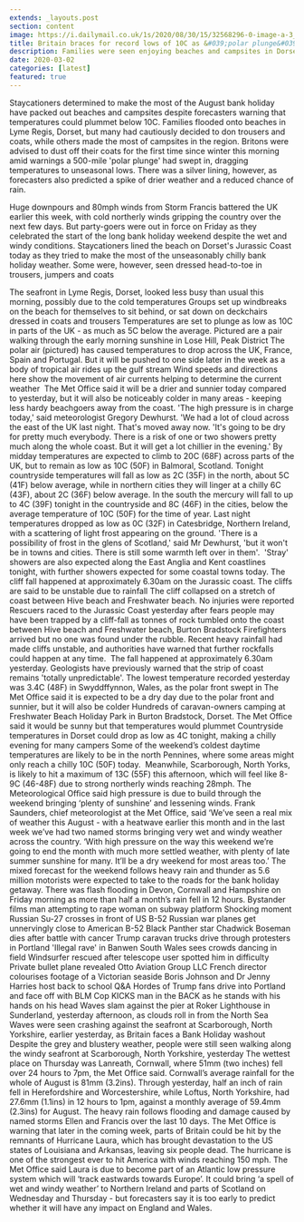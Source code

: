 ```yaml
---
extends: _layouts.post
section: content
image: https://i.dailymail.co.uk/1s/2020/08/30/15/32568296-0-image-a-3_1598798504656.jpg 
title: Britain braces for record lows of 10C as &#039;polar plunge&#039; sweeps nation 
description: Families were seen enjoying beaches and campsites in Dorset despite the dipping temperatures. A 500-mile wide polar front has hit the UK, causing the mercury to plummet. 
date: 2020-03-02 
categories: [latest] 
featured: true 
--- 
```

Staycationers determined to make the most of the August bank holiday have packed out beaches and campsites despite forecasters warning that temperatures could plummet below 10C.
Families flooded onto beaches in Lyme Regis, Dorset, but many had cautiously decided to don trousers and coats, while others made the most of campsites in the region.
Britons were advised to dust off their coats for the first time since winter this morning amid warnings a 500-mile &#039;polar plunge&#039; had swept in, dragging temperatures to unseasonal lows. There was a silver lining, however, as forecasters also predicted a spike of drier weather and a reduced chance of rain.&nbsp;

Huge downpours and 80mph winds from Storm Francis battered the UK earlier this week, with cold northerly winds gripping the country over the next few days.
But party-goers were out in force on Friday as they celebrated the start of the long bank holiday weekend despite the wet and windy conditions.
Staycationers lined the beach on Dorset&#039;s Jurassic Coast today as they tried to make the most of the unseasonably chilly bank holiday weather. Some were, however, seen dressed head-to-toe in trousers, jumpers and coats

The seafront in Lyme Regis, Dorset, looked less busy than usual this morning, possibly due to the cold temperatures
Groups set up windbreaks on the beach for themselves to sit behind, or sat down on deckchairs dressed in coats and trousers
Temperatures are set to plunge as low as 10C in parts of the UK - as much as 5C below the average. Pictured are a pair walking through the early morning sunshine in Lose Hill, Peak District
The polar air (pictured) has caused temperatures to drop across the UK, France, Spain and Portugal. But it will be pushed to one side later in the week as a body of tropical air rides up the gulf stream
Wind speeds and directions here show the movement of air currents helping to determine the current weather
&nbsp;The Met Office said it will be a drier and sunnier today compared to yesterday, but it will also be noticeably colder in many areas - keeping less hardy beachgoers away from the coast.
&#039;The high pressure is in charge today,&#039; said meteorologist Gregory Dewhurst. &#039;We had a lot of cloud across the east of the UK last night. That&#039;s moved away now.
&#039;It&#039;s going to be dry for pretty much everybody. There is a risk of one or two showers pretty much along the whole coast. But it will get a lot chillier in the evening.&#039;
By midday temperatures are expected to climb to 20C (68F) across parts of the UK, but to remain as low as 10C (50F) in Balmoral, Scotland.
Tonight countryside temperatures will fall as low as 2C (35F) in the north, about 5C (41F) below average, while in northern cities they will linger at a chilly 6C (43F), about 2C (36F) below average.
In the south the mercury will fall to up to 4C (39F) tonight in the countryside and 8C (46F) in the cities, below the average temperature of 10C (50F) for the time of year.
Last night temperatures dropped as low as 0C (32F) in Catesbridge, Northern Ireland, with a scattering of light frost appearing on the ground.
&#039;There is a possibility of frost in the glens of Scotland,&#039; said Mr Dewhurst, &#039;but it won&#039;t be in towns and cities. There is still some warmth left over in them&#039;.&nbsp;
&#039;Stray&#039; showers are also expected along the East Anglia and Kent coastlines tonight, with further showers expected for some coastal towns today.
The cliff fall happened at approximately 6.30am on the Jurassic coast. The cliffs are said to be unstable due to rainfall
The cliff collapsed on a stretch of coast between Hive beach and Freshwater beach. No injuries were reported
Rescuers raced to the Jurassic Coast yesterday after fears people may have been trapped by a cliff-fall as tonnes of rock tumbled onto the coast between Hive beach and Freshwater beach, Burton Bradstock
Firefighters arrived but no one was found under the rubble. Recent heavy rainfall had made cliffs unstable, and authorities have warned that further rockfalls could happen at any time.&nbsp;
The fall happened at approximately 6.30am yesterday. Geologists have previously warned that the strip of coast remains &#039;totally unpredictable&#039;.
The lowest temperature recorded yesterday was 3.4C (48F) in Swyddffynnon, Wales, as the polar front swept in
The Met Office said it is expected to be a dry day due to the polar front and sunnier, but it will also be colder
Hundreds of caravan-owners camping at Freshwater Beach Holiday Park in Burton Bradstock, Dorset. The Met Office said it would be sunny but that temperatures would plummet
Countryside temperatures in Dorset could drop as low as 4C tonight, making a chilly evening for many campers
Some of the weekend&rsquo;s coldest daytime temperatures are likely to be in the north Pennines, where some areas might only reach a chilly 10C (50F) today.&nbsp;
Meanwhile, Scarborough, North Yorks, is likely to hit a maximum of 13C (55F) this afternoon, which will feel like 8-9C (46-48F) due to strong northerly winds reaching 28mph.
The Meteorological Office said high pressure is due to build through the weekend bringing &lsquo;plenty of sunshine&rsquo; and lessening winds.
Frank Saunders, chief meteorologist at the Met Office, said &lsquo;We&rsquo;ve seen a real mix of weather this August - with a heatwave earlier this month and in the last week we&rsquo;ve had two named storms bringing very wet and windy weather across the country.
&lsquo;With high pressure on the way this weekend we&rsquo;re going to end the month with much more settled weather, with plenty of late summer sunshine for many. It&rsquo;ll be a dry weekend for most areas too.&rsquo;
The mixed forecast for the weekend follows heavy rain and thunder as 5.6 million motorists were expected to take to the roads for the bank holiday getaway.
There was flash flooding in Devon, Cornwall and Hampshire on Friday morning as more than half a month&rsquo;s rain fell in 12 hours.
Bystander films man attempting to rape woman on subway platform
Shocking moment Russian Su-27 crosses in front of US B-52
Russian war planes get unnervingly close to American B-52
Black Panther star Chadwick Boseman dies after battle with cancer
Trump caravan trucks drive through protesters in Portland
&#039;Illegal rave&#039; in Banwen South Wales sees crowds dancing in field
Windsurfer rescued after telescope user spotted him in difficulty
Private bullet plane revealed Otto Aviation Group LLC
French director colourises footage of a Victorian seaside
Boris Johnson and Dr Jenny Harries host back to school Q&amp;A
Hordes of Trump fans drive into Portland and face off with BLM
Cop KICKS man in the BACK as he stands with his hands on his head
Waves slam against the pier at Roker Lighthouse in Sunderland, yesterday afternoon, as clouds roll in from the North Sea
Waves were seen crashing against the seafront at Scarborough, North Yorkshire, earlier yesterday, as Britain faces a Bank Holiday washout
Despite the grey and blustery weather, people were still seen walking along the windy seafront at Scarborough, North Yorkshire, yesterday
The wettest place on Thursday was Lanreath, Cornwall, where 51mm (two inches) fell over 24 hours to 7pm, the Met Office said. Cornwall&rsquo;s average rainfall for the whole of August is 81mm (3.2ins).
Through yesterday, half an inch of rain fell in Herefordshire and Worcestershire, while Loftus, North Yorkshire, had 27.6mm (1.1ins) in 12 hours to 1pm, against a monthly average of 59.4mm (2.3ins) for August.
The heavy rain follows flooding and damage caused by named storms Ellen and Francis over the last 10 days.
The Met Office is warning that later in the coming week, parts of Britain could be hit by the remnants of Hurricane Laura, which has brought devastation to the US states of Louisiana and Arkansas, leaving six people dead.
The hurricane is one of the strongest ever to hit America with winds reaching 150 mph.
The Met Office said Laura is due to become part of an Atlantic low pressure system which will &lsquo;track eastwards towards Europe&rsquo;.
It could bring &lsquo;a spell of wet and windy weather&rsquo; to Northern Ireland and parts of Scotland on Wednesday and Thursday - but forecasters say it is too early to predict whether it will have any impact on England and Wales.&nbsp;
